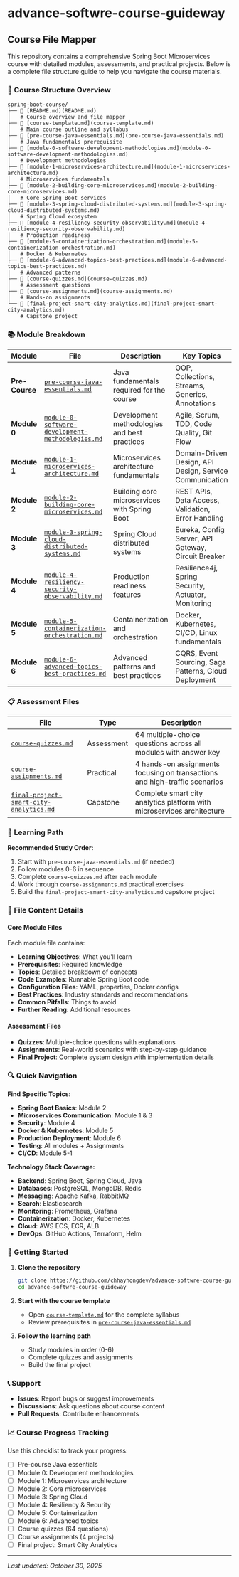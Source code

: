 # advance-softwre-course-guideway

## Course File Mapper

This repository contains a comprehensive Spring Boot Microservices course with detailed modules, assessments, and practical projects. Below is a complete file structure guide to help you navigate the course materials.

### 📁 Course Structure Overview

```
spring-boot-course/
├── 📄 [README.md](README.md)
│   # Course overview and file mapper
├── 📄 [course-template.md](course-template.md)
│   # Main course outline and syllabus
├── 📄 [pre-course-java-essentials.md](pre-course-java-essentials.md)
│   # Java fundamentals prerequisite
├── 📄 [module-0-software-development-methodologies.md](module-0-software-development-methodologies.md)
│   # Development methodologies
├── 📄 [module-1-microservices-architecture.md](module-1-microservices-architecture.md)
│   # Microservices fundamentals
├── 📄 [module-2-building-core-microservices.md](module-2-building-core-microservices.md)
│   # Core Spring Boot services
├── 📄 [module-3-spring-cloud-distributed-systems.md](module-3-spring-cloud-distributed-systems.md)
│   # Spring Cloud ecosystem
├── 📄 [module-4-resiliency-security-observability.md](module-4-resiliency-security-observability.md)
│   # Production readiness
├── 📄 [module-5-containerization-orchestration.md](module-5-containerization-orchestration.md)
│   # Docker & Kubernetes
├── 📄 [module-6-advanced-topics-best-practices.md](module-6-advanced-topics-best-practices.md)
│   # Advanced patterns
├── 📄 [course-quizzes.md](course-quizzes.md)
│   # Assessment questions
├── 📄 [course-assignments.md](course-assignments.md)
│   # Hands-on assignments
└── 📄 [final-project-smart-city-analytics.md](final-project-smart-city-analytics.md)
    # Capstone project
```

### 📚 Module Breakdown

| Module | File | Description | Key Topics |
|--------|------|-------------|------------|
| **Pre-Course** | [`pre-course-java-essentials.md`](pre-course-java-essentials.md) | Java fundamentals required for the course | OOP, Collections, Streams, Generics, Annotations |
| **Module 0** | [`module-0-software-development-methodologies.md`](module-0-software-development-methodologies.md) | Development methodologies and best practices | Agile, Scrum, TDD, Code Quality, Git Flow |
| **Module 1** | [`module-1-microservices-architecture.md`](module-1-microservices-architecture.md) | Microservices architecture fundamentals | Domain-Driven Design, API Design, Service Communication |
| **Module 2** | [`module-2-building-core-microservices.md`](module-2-building-core-microservices.md) | Building core microservices with Spring Boot | REST APIs, Data Access, Validation, Error Handling |
| **Module 3** | [`module-3-spring-cloud-distributed-systems.md`](module-3-spring-cloud-distributed-systems.md) | Spring Cloud distributed systems | Eureka, Config Server, API Gateway, Circuit Breaker |
| **Module 4** | [`module-4-resiliency-security-observability.md`](module-4-resiliency-security-observability.md) | Production readiness features | Resilience4j, Spring Security, Actuator, Monitoring |
| **Module 5** | [`module-5-containerization-orchestration.md`](module-5-containerization-orchestration.md) | Containerization and orchestration | Docker, Kubernetes, CI/CD, Linux fundamentals |
| **Module 6** | [`module-6-advanced-topics-best-practices.md`](module-6-advanced-topics-best-practices.md) | Advanced patterns and best practices | CQRS, Event Sourcing, Saga Patterns, Cloud Deployment |

### 📋 Assessment Files

| File | Type | Description |
|------|------|-------------|
| [`course-quizzes.md`](course-quizzes.md) | Assessment | 64 multiple-choice questions across all modules with answer key |
| [`course-assignments.md`](course-assignments.md) | Practical | 4 hands-on assignments focusing on transactions and high-traffic scenarios |
| [`final-project-smart-city-analytics.md`](final-project-smart-city-analytics.md) | Capstone | Complete smart city analytics platform with microservices architecture |

### 🎯 Learning Path

**Recommended Study Order:**
1. Start with `pre-course-java-essentials.md` (if needed)
2. Follow modules 0-6 in sequence
3. Complete `course-quizzes.md` after each module
4. Work through `course-assignments.md` practical exercises
5. Build the `final-project-smart-city-analytics.md` capstone project

### 📖 File Content Details

#### Core Module Files
Each module file contains:
- **Learning Objectives**: What you'll learn
- **Prerequisites**: Required knowledge
- **Topics**: Detailed breakdown of concepts
- **Code Examples**: Runnable Spring Boot code
- **Configuration Files**: YAML, properties, Docker configs
- **Best Practices**: Industry standards and recommendations
- **Common Pitfalls**: Things to avoid
- **Further Reading**: Additional resources

#### Assessment Files
- **Quizzes**: Multiple-choice questions with explanations
- **Assignments**: Real-world scenarios with step-by-step guidance
- **Final Project**: Complete system design with implementation details

### 🔍 Quick Navigation

**Find Specific Topics:**
- **Spring Boot Basics**: Module 2
- **Microservices Communication**: Module 1 & 3
- **Security**: Module 4
- **Docker & Kubernetes**: Module 5
- **Production Deployment**: Module 6
- **Testing**: All modules + Assignments
- **CI/CD**: Module 5-1

**Technology Stack Coverage:**
- **Backend**: Spring Boot, Spring Cloud, Java
- **Databases**: PostgreSQL, MongoDB, Redis
- **Messaging**: Apache Kafka, RabbitMQ
- **Search**: Elasticsearch
- **Monitoring**: Prometheus, Grafana
- **Containerization**: Docker, Kubernetes
- **Cloud**: AWS ECS, ECR, ALB
- **DevOps**: GitHub Actions, Terraform, Helm

### 🚀 Getting Started

1. **Clone the repository**
   ```bash
   git clone https://github.com/chhayhongdev/advance-softwre-course-guideway.git
   cd advance-softwre-course-guideway
   ```

2. **Start with the course template**
   - Open [`course-template.md`](course-template.md) for the complete syllabus
   - Review prerequisites in [`pre-course-java-essentials.md`](pre-course-java-essentials.md)

3. **Follow the learning path**
   - Study modules in order (0-6)
   - Complete quizzes and assignments
   - Build the final project

### 📞 Support

- **Issues**: Report bugs or suggest improvements
- **Discussions**: Ask questions about course content
- **Pull Requests**: Contribute enhancements

### 📈 Course Progress Tracking

Use this checklist to track your progress:

- [ ] Pre-course Java essentials
- [ ] Module 0: Development methodologies
- [ ] Module 1: Microservices architecture
- [ ] Module 2: Core microservices
- [ ] Module 3: Spring Cloud
- [ ] Module 4: Resiliency & Security
- [ ] Module 5: Containerization
- [ ] Module 6: Advanced topics
- [ ] Course quizzes (64 questions)
- [ ] Course assignments (4 projects)
- [ ] Final project: Smart City Analytics

---

*Last updated: October 30, 2025*
